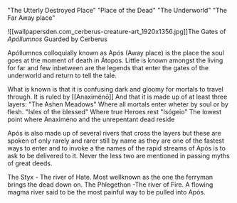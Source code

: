 "The Utterly Destroyed Place" 
"Place of the Dead" 
"The Underworld" 
"The Far Away place" 

![[wallpapersden.com_cerberus-creature-art_1920x1356.jpg]]The Gates of _Apóllumnos_ Guarded by Cerberus

Apóllumnos colloquially known as Após (Away place) is the place the soul goes at the moment of death in Átopos. Little is known amongst the living for far and few inbetween are the legends that enter the gates of the underworld and return to tell the tale. 

What is known is that it is confusing dark and gloomy for mortals to travel through. It is ruled by [[Anaximénō]] 
And that it is made up of at least three layers: 
"The Ashen Meadows" Where all mortals enter wheter by soul or by flesh. 
"Isles of the blessed" Where true Heroes rest 
"Isógeio" The lowest point where Anaximéno and the unrepentant dead reside

Após is also made up of several rivers that cross the layers but these are spoken of only rarely and rarer still by name as they are one of the fastest ways to enter and to invoke a the names of the rapid streams of Após is to ask to be delivered to it. Never the less two are mentioned in passing myths of great deeds. 

The Styx - The river of Hate. Most wellknown as the one the ferryman brings the dead down on. 
The Phlegethon -The river of Fire. A flowing magma river said to be the most painful way to be pulled into Após.